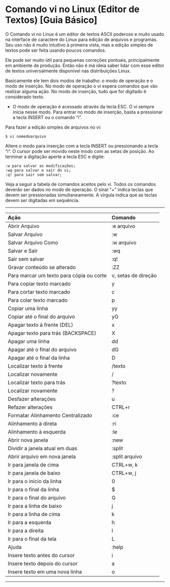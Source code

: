 # Comando vi no Linux (Editor de Textos) [Guia Básico]

O Comando vi no Linux é um editor de textos ASCII poderoso e muito usado na interface de caractere do Linux para edição de arquivos e programas. Seu uso não é muito intuitivo à primeira vista, mas a edição simples de textos pode ser feita usando poucos comandos. 

Ele pode ser muito útil para pequenas correções pontuais, principalmente em ambiente de produção. Então não é má ideia saber lidar com esse editor de textos universalmente disponível nas distribuições Linux.

Basicamente ele tem dois modos de trabalho: o modo de operação e o modo de inserção. No modo de operação o vi espera comandos que vão realizar alguma ação. No modo de inserção, tudo que for digitado é considerado texto. 

* O modo de operação é acessado através da tecla ESC. O vi sempre inicia nesse modo. Para entrar no modo de inserção, basta a pressionar a tecla INSERT ou o comando “i”. 

Para fazer a edição simples de arquivos no vi:

```
$ vi nomedoarquivo
```

Altere o modo para inserção com a tecla INSERT ou pressionando a tecla “i“. O cursor pode ser movido neste modo com as setas de posição. Ao terminar a digitação aperte a tecla ESC e digite:

```
:w para salvar as modificações; 
:wq para salvar e sair do vi;
:q! para sair sem salvar;
```

Veja a seguir a tabela de comandos aceitos pelo vi. Todos os comandos deverão ser dados no modo de operação. O sinal “+” indica teclas que devem ser pressionadas simultaneamente. A vírgula indica que as teclas devem ser digitadas em sequência.

--- 
| Ação | Comando |
|:--- | :--- |
| Abrir Arquivo									|	:e arquivo			|
| Salvar Arquivo								|	:w                  |
| Salvar Arquivo Como							|	:w arquivo          |
| Salvar e Sair									|	:wq                 |
| Sair sem salvar								|	:q!                 |
| Gravar conteúdo se alterado					|	:ZZ                 |
| Para marcar um texto para cópia ou corte		|	v, setas de direção |
| Para copiar texto marcado						|	y                   |
| Para cortar texto marcado						|	c                   |
| Para colar texto marcado						|	p                   |
| Copiar uma linha								|	yy                  |
| Copiar até o final do arquivo					|	yG                  |
| Apagar texto à frente (DEL)					|	x                   |
| Apagar texto para trás (BACKSPACE)			|	X                   |
| Apagar uma linha								|	dd                  |
| Apagar até o final do arquivo					|	dG                  |
| Apagar até o final da linha					|	D                   |
| Localizar texto à frente						|	/texto              |
| Localizar novamente							|	/                   |
| Localizar texto para trás						|	?texto              |
| Localizar novamente							|	?                   |
| Desfazer alterações							|	u                   |
| Refazer alterações							|	CTRL+r              |
| Formatar Alinhamento Centralizado				|	:ce                 |
| Alinhamento à direta							|	:ri                 |
| Alinhamento à esquerda						|	:le                 |
| Abrir nova janela								|	:new                |
| Dividir a janela atual em duas				|	:split              |
| Abrir arquivo em nova janela					|	:split arquivo      |
| Ir para janela de cima						|	CTRL+w, k           |
| Ir para janela de baixo						|	CTRL+w, j           |
| Ir para o início da linha						|	0                   |
| Ir para o final da linha						|	$                   |
| Ir para o final do arquivo					|	G                   |
| Ir para a linha de baixo						|	j                   |
| Ir para a linha de cima						|	k                   |
| Ir para a esquerda							|	h                   |
| Ir para a direita								|	l                   |
| Ir para o final da tela						|	L                   |
| Ajuda											|	:help               |
| Insere texto antes do cursor					|	i                   |
| Insere texto depois do cursor					|	a                   |
| Insere texto em uma nova linha				|	o                   |
--- 

